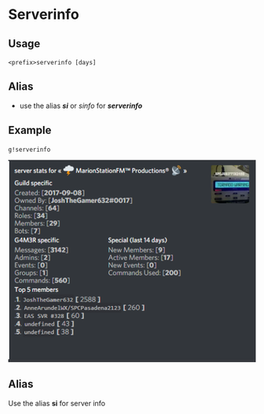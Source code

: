 # Serverinfo

## Usage

```text
<prefix>serverinfo [days]
```

## Alias

* use the alias _**si**_ or _sinfo_ for _**serverinfo**_

## Example

```text
g!serverinfo
```

![](../../.gitbook/assets/image%20%2853%29.png)

## Alias

Use the alias **si** for server info

